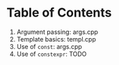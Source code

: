 # Table of Contents

  1. Argument passing: args.cpp
  2. Template basics: templ.cpp
  3. Use of `const`: args.cpp
  4. Use of `constexpr`: TODO
